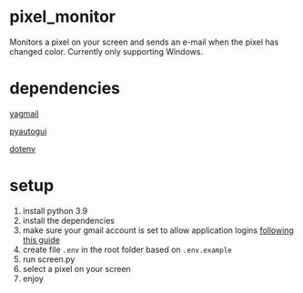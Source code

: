 # pixel_monitor

Monitors a pixel on your screen and sends an e-mail when the pixel has changed color.
Currently only supporting Windows.

# dependencies

[yagmail](https://pypi.org/project/yagmail/)

[pyautogui](https://pyautogui.readthedocs.io/en/latest)

[dotenv](https://pypi.org/project/python-dotenv/)

# setup

1. install python 3.9
2. install the dependencies
3. make sure your gmail account is set to allow application logins [following this guide](https://support.google.com/accounts/answer/185833)
4. create file `.env` in the root folder based on `.env.example`
5. run screen.py
6. select a pixel on your screen
7. enjoy
